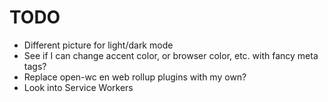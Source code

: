 # TODO

- Different picture for light/dark mode
- See if I can change accent color, or browser color, etc. with fancy meta tags?
- Replace open-wc en web rollup plugins with my own?
- Look into Service Workers
